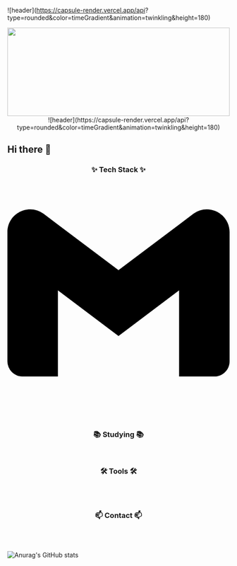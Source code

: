![header](https://capsule-render.vercel.app/api?
type=rounded&color=timeGradient&animation=twinkling&height=180)


<div align="center">
  <img src="https://encrypted-tbn0.gstatic.com/images?q=tbn:ANd9GcS05mF_R6qon0NJqrz7s0fjacih82u2bt9hIw&s" width="100%" height="200px"/>
  ![header](https://capsule-render.vercel.app/api?
type=rounded&color=timeGradient&animation=twinkling&height=180)
</div>

## Hi there 👋

<!--내용 부분-->
<h3 align="center">✨ Tech Stack ✨</h3>
<div align="center">
<a href="#" target="_blank"><svg role="img" viewBox="0 0 24 24" xmlns="http://www.w3.org/2000/svg"><title>Gmail</title><path d="M24 5.457v13.909c0 .904-.732 1.636-1.636 1.636h-3.819V11.73L12 16.64l-6.545-4.91v9.273H1.636A1.636 1.636 0 0 1 0 19.366V5.457c0-2.023 2.309-3.178 3.927-1.964L5.455 4.64 12 9.548l6.545-4.91 1.528-1.145C21.69 2.28 24 3.434 24 5.457z"/></svg></a>
</div>

<div align="center">

</div>

<br>

<div align="center">

</div>

<br>

<h3 align="center">📚 Studying 📚</h3>
<div align="center">

</div>

<br>

<h3 align="center">🛠 Tools 🛠</h3>
<div align="center">

</div>

<div align="center">

</div>

<br>

<div align="center">

</div>

<br>

<h3 align="center">📫 Contact 📫</h3>
<div align="center">

</div>

<br>
<br>

![Anurag's GitHub stats](https://github-readme-stats.vercel.app/api?username=hj2222222&show_icons=true&theme=yeblu)


<!--
**hj2222222/hj2222222** is a ✨ _special_ ✨ repository because its `README.md` (this file) appears on your GitHub profile.

Here are some ideas to get you started:

- 🔭 I’m currently working on ...
- 🌱 I’m currently learning ...
- 👯 I’m looking to collaborate on ...
- 🤔 I’m looking for help with ...
- 💬 Ask me about ...
- 📫 How to reach me: ...
- 😄 Pronouns: ...
- ⚡ Fun fact: ...
-->
